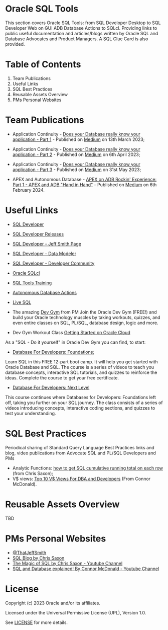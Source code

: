 # Oracle SQL Tools 

This section covers Oracle SQL Tools: from SQL Developer Desktop to SQL Developer Web on GUI ADB Database Actions to SQLcl.
Providing links to public useful documentation and articles/blogs written by Oracle SQL and Database Advocates and Product Managers.
A SQL Clue Card is also provided.

# Table of Contents

1. Team Publications
2. Useful Links
3. SQL Best Practices
4. Reusable Assets Overview
5. PMs Personal Websites

# Team Publications

- Application Continuity - [Does your Database really know your application - Part 1](https://medium.com/@paulbrad71/application-continuity-on-adb-does-your-database-know-your-application-376e44d8a30) - Published on [Medium](http://www.medium.com) on 13th March 2023;

- Application Continuity - [Does your Database really know your application - Part 2](https://medium.com/@paulbrad71/does-your-database-really-know-your-application-second-part-48321b0ab81) - Published on [Medium](http://www.medium.com) on 6th April 2023;

- Application Continuity - [Does your Database really know your application - Part 3](https://medium.com/@paulbrad71/application-continuity-on-adb-does-your-database-know-your-application-376e44d8a30) - Published on [Medium](http://www.medium.com) on 31st May 2023;

- APEX and Autonomous Database - [APEX on ADB Rockin' Experience: Part 1 - APEX and ADB "Hand in Hand"](https://medium.com/@paulbrad71/apex-on-autonomous-database-rockin-experience-e57c4c4dc4f3) - Published on [Medium](http://www.medium.com) on 6th February 2024.


# Useful Links
- [SQL Developer](https://www.oracle.com/uk/database/sqldeveloper/)
- [SQL Developer Releases](https://docs.oracle.com/en/database/oracle/sql-developer/)
- [SQL Developer - Jeff Smith Page](https://www.thatjeffsmith.com/sql-developer/)
- [SQL Developer - Data Modeler](https://www.oracle.com/database/sqldeveloper/technologies/sql-data-modeler/)
- [SQL Developer - Developer Community](https://forums.oracle.com/ords/apexds/domain/dev-community/category/sql_developer?tags=sql-developer)
- [Oracle SQLcl](https://www.oracle.com/uk/database/sqldeveloper/technologies/sqlcl/)
- [SQL Tools Training](https://education.oracle.com/database/oracle-database/pFamily_32)
- [Autonomous Database Actions](https://docs.oracle.com/en/cloud/paas/autonomous-database/serverless/adbsb/connect-database-actions.html#GUID-102845D9-6855-4944-8937-5C688939610F)
- [Live SQL](https://livesql.oracle.com/apex/f?p=590:1000)

- The amazing [Dev Gym](https://devgym.oracle.com/pls/apex/f?p=10001:20011::::20011::) from PM Join the Oracle Dev Gym (FREE!) and build your Oracle technology muscles by taking workouts, quizzes, and even entire classes on SQL, PL/SQL, database design, logic and more.
- Dev Gym Workout Class [Getting Started on Oracle Cloud](https://devgym.oracle.com/pls/apex/f?p=10001:29:4444375111375:::29:P29_CLASS_ID:20342&cs=1qfK8bInptu93se5QM5iMzsT-iih_gFsY78j308d3ZUzrCzX2c0-kgiimo59pm0c_NblFShALC1oOB8MosiaSYQ)

As a "SQL - Do it yourself" in Oracle Dev Gym you can find, to start:
- [Database For Developers: Foundations](https://devgym.oracle.com/pls/apex/f?p=10001:29:112499394488989:::29:P29_CLASS_ID:5481&cs=1Nx3TDJgh0w-ygq3icYMX7urIWoNPCEJuXLH5pqVOkknGnq2I33EJh57LsiiynySdqwMpwClQNviXsLC73e3-0Q);

Learn SQL in this FREE 12-part boot camp. It will help you get started with Oracle Database and SQL. The course is a series of videos to teach you database concepts, interactive SQL tutorials, and quizzes to reinforce the ideas. Complete the course to get your free certificate.

- [Database For Developers: Next Level](https://devgym.oracle.com/pls/apex/dg/class/databases-for-developers-next-level.html)

This course continues where Databases for Developers: Foundations left off, taking you further on your SQL journey.
The class consists of a series of videos introducing concepts, interactive coding sections, and quizzes to test your understanding.


# SQL Best Practices
Periodical sharing of Standard Query Language Best Practices links and blog, video publications from Advocate SQL and PL/SQL Developers and PMs

- Analytic Functions: [how to get SQL cumulative running total on each row](https://blogs.oracle.com/sql/post/cumulative-running-total-of-previous-rows-with-sql) (from Chris Saxon);
- V$ views: [Top 10 V$ Views For DBA and Developers](https://youtu.be/oI1F4vFwM9Q?si=i1UslciVja50792t) (From Connor McDonald).


# Reusable Assets Overview
TBD

# PMs Personal Websites

- [@ThatJeffSmith](https://www.thatjeffsmith.com/)
- [SQL Blog by Chris Saxon](https://blogs.oracle.com/sql)
- [The Magic of SQL by Chris Saxon - Youtube Channel](https://www.youtube.com/c/TheMagicofSQL)
- [SQL and Database explained! By Connor McDonald - Youtube Channel](https://www.youtube.com/@DatabaseDude)


# License

Copyright (c) 2023 Oracle and/or its affiliates.

Licensed under the Universal Permissive License (UPL), Version 1.0.

See [LICENSE](https://github.com/oracle-devrel/technology-engineering/blob/main/LICENSE) for more details.
